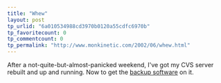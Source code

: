 ```yaml
---
title: "Whew"
layout: post
tp_urlid: "6a010534988cd3970b0120a55cdfc6970b"
tp_favoritecount: 0
tp_commentcount: 0
tp_permalink: "http://www.monkinetic.com/2002/06/whew.html"
---
```

After a not-quite-but-almost-panicked weekend, I&#39;ve got my CVS server rebuilt and up and running. Now to get the <a href="http://www.dantz.com">backup software</a> on it.
